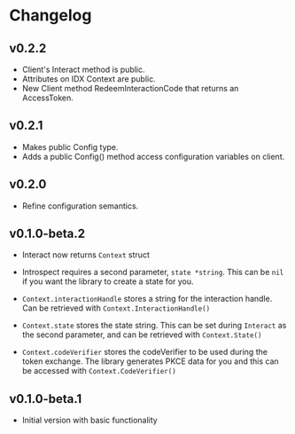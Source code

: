 # Changelog

## v0.2.2
- Client's Interact method is public.
- Attributes on IDX Context are public.
- New Client method RedeemInteractionCode that returns an AccessToken.

## v0.2.1
- Makes public Config type.
- Adds a public Config() method access configuration variables on client.

## v0.2.0
- Refine configuration semantics.

## v0.1.0-beta.2
- Interact now returns `Context` struct
- Introspect requires a second parameter, `state *string`. This can be `nil` if you want the library to create a state for you.

- `Context.interactionHandle` stores a string for the interaction handle. Can be retrieved with `Context.InteractionHandle()`
- `Context.state` stores the state string. This can be set during `Interact` as the second parameter, and can be retrieved with `Context.State()`
- `Context.codeVerifier` stores the codeVerifier to be used during the token exchange. The library generates PKCE data for you and this can be accessed with `Context.CodeVerifier()`

## v0.1.0-beta.1

- Initial version with basic functionality
